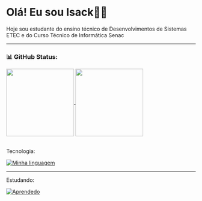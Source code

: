 # Olá! Eu sou Isack👋👋
<p text-align="justify"> Hoje sou estudante do ensino técnico de Desenvolvimentos de Sistemas ETEC e do Curso Técnico de Informática Senac </p> 

---
### 📊 GitHub Status:
<div>
  <a href="https://github.com/anuraghazra/github-readme-stats">
    <img height="180em" align="center" src="https://github-readme-stats.vercel.app/api?username=Isack2022&show_icons=true&theme=dark"/>
  </a>
  <a href="https://github.com/anuraghazra/convoychat">
   <img height="180em" align="center" src="https://github-readme-stats.vercel.app/api/top-langs/?username=Isack2022&layout=compact&theme=dark"/>
  </a>
</div>

<br>

Tecnologia:

[![Minha linguagem](https://skillicons.dev/icons?i=html,css,js,mysql,php,c,java,spring,docker,linux,git)](https://skillicons.dev)

--- 
Estudando: 

[![Aprendedo](https://skillicons.dev/icons?i=laravel,py,react)](https://skillicons.dev)


